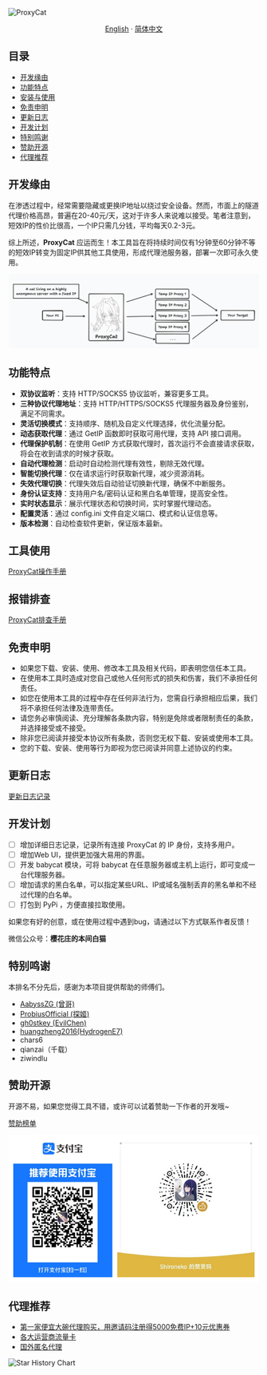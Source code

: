 ![ProxyCat](https://socialify.git.ci/honmashironeko/ProxyCat/image?description=1&descriptionEditable=%E4%B8%80%E6%AC%BE%E8%BD%BB%E9%87%8F%E7%BA%A7%E7%9A%84%E4%BC%98%E7%A7%80%E4%BB%A3%E7%90%86%E6%B1%A0%E4%B8%AD%E9%97%B4%E4%BB%B6%EF%BC%8C%E5%AE%9E%E7%8E%B0%E4%BB%A3%E7%90%86%E7%9A%84%E8%87%AA%E5%8A%A8%E8%BD%AE%E6%8D%A2&font=Bitter&forks=1&issues=1&language=1&logo=https%3A%2F%2Favatars.githubusercontent.com%2Fu%2F139044047%3Fv%3D4&name=1&owner=1&pattern=Circuit%20Board&pulls=1&stargazers=1&theme=Dark)

<p align="center">
  <a href="/README-EN.md">English</a>
  ·
  <a href="/README.md">简体中文</a>
</p>

## 目录

- [开发缘由](#开发缘由)
- [功能特点](#功能特点)
- [安装与使用](#安装与使用)
- [免责申明](#免责申明)
- [更新日志](#更新日志)
- [开发计划](#开发计划)
- [特别鸣谢](#特别鸣谢)
- [赞助开源](#赞助开源)
- [代理推荐](#代理推荐)

## 开发缘由

在渗透过程中，经常需要隐藏或更换IP地址以绕过安全设备。然而，市面上的隧道代理价格高昂，普遍在20-40元/天，这对于许多人来说难以接受。笔者注意到，短效IP的性价比很高，一个IP只需几分钱，平均每天0.2-3元。

综上所述，**ProxyCat** 应运而生！本工具旨在将持续时间仅有1分钟至60分钟不等的短效IP转变为固定IP供其他工具使用，形成代理池服务器，部署一次即可永久使用。

![项目原理图](./assets/项目原理图.png)

## 功能特点

- **双协议监听**：支持 HTTP/SOCKS5 协议监听，兼容更多工具。
- **三种协议代理地址**：支持 HTTP/HTTPS/SOCKS5 代理服务器及身份鉴别，满足不同需求。
- **灵活切换模式**：支持顺序、随机及自定义代理选择，优化流量分配。
- **动态获取代理**：通过 GetIP 函数即时获取可用代理，支持 API 接口调用。
- **代理保护机制**：在使用 GetIP 方式获取代理时，首次运行不会直接请求获取，将会在收到请求的时候才获取。
- **自动代理检测**：启动时自动检测代理有效性，剔除无效代理。
- **智能切换代理**：仅在请求运行时获取新代理，减少资源消耗。
- **失效代理切换**：代理失效后自动验证切换新代理，确保不中断服务。
- **身份认证支持**：支持用户名/密码认证和黑白名单管理，提高安全性。
- **实时状态显示**：展示代理状态和切换时间，实时掌握代理动态。
- **配置灵活**：通过 config.ini 文件自定义端口、模式和认证信息等。
- **版本检测**：自动检查软件更新，保证版本最新。

## 工具使用

[ProxyCat操作手册](../main/ProxyCat-Manual/Operation%20Manual.md)

## 报错排查

[ProxyCat排查手册](../main/ProxyCat-Manual/Investigation%20Manual.md)

## 免责申明

- 如果您下载、安装、使用、修改本工具及相关代码，即表明您信任本工具。
- 在使用本工具时造成对您自己或他人任何形式的损失和伤害，我们不承担任何责任。
- 如您在使用本工具的过程中存在任何非法行为，您需自行承担相应后果，我们将不承担任何法律及连带责任。
- 请您务必审慎阅读、充分理解各条款内容，特别是免除或者限制责任的条款，并选择接受或不接受。
- 除非您已阅读并接受本协议所有条款，否则您无权下载、安装或使用本工具。
- 您的下载、安装、使用等行为即视为您已阅读并同意上述协议的约束。

## 更新日志

[更新日志记录](../main/ProxyCat-Manual/logs.md)

## 开发计划

- [ ] 增加详细日志记录，记录所有连接 ProxyCat 的 IP 身份，支持多用户。
- [ ] 增加Web UI，提供更加强大易用的界面。
- [ ] 开发 babycat 模块，可将 babycat 在任意服务器或主机上运行，即可变成一台代理服务器。
- [ ] 增加请求的黑白名单，可以指定某些URL、IP或域名强制丢弃的黑名单和不经过代理的白名单。
- [ ] 打包到 PyPi ，方便直接拉取使用。

如果您有好的创意，或在使用过程中遇到bug，请通过以下方式联系作者反馈！

微信公众号：**樱花庄的本间白猫**

## 特别鸣谢

本排名不分先后，感谢为本项目提供帮助的师傅们。

- [AabyssZG (曾哥)](https://github.com/AabyssZG)
- [ProbiusOfficial (探姬)](https://github.com/ProbiusOfficial)
- [gh0stkey (EvilChen)](https://github.com/gh0stkey)
- [huangzheng2016(HydrogenE7)](https://github.com/huangzheng2016)
- chars6
- qianzai（千载）
- ziwindlu

## 赞助开源

开源不易，如果您觉得工具不错，或许可以试着赞助一下作者的开发哦~

[赞助榜单](https://github.com/honmashironeko/Thanks-for-sponsorship)

![赞助](./assets/赞助.png)

## 代理推荐

- [第一家便宜大碗代理购买，用邀请码注册得5000免费IP+10元优惠券](https://h.shanchendaili.com/invite_reg.html?invite=fM6fVG)
- [各大运营商流量卡](https://172.lot-ml.com/ProductEn/Index/0b7c9adef5e9648f)
- [国外匿名代理](https://www.ipmart.io?source=Shironeko)

![Star History Chart](https://api.star-history.com/svg?repos=honmashironeko/ProxyCat&type=Date)
